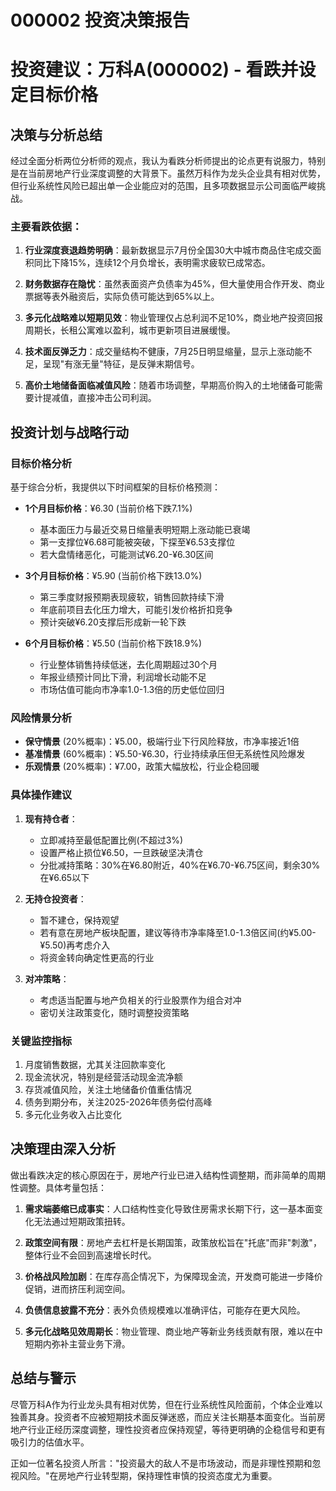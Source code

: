 # 000002 投资决策报告

# 投资建议：万科A(000002) - 看跌并设定目标价格

## 决策与分析总结

经过全面分析两位分析师的观点，我认为看跌分析师提出的论点更有说服力，特别是在当前房地产行业深度调整的大背景下。虽然万科作为龙头企业具有相对优势，但行业系统性风险已超出单一企业能应对的范围，且多项数据显示公司面临严峻挑战。

### 主要看跌依据：

1. **行业深度衰退趋势明确**：最新数据显示7月份全国30大中城市商品住宅成交面积同比下降15%，连续12个月负增长，表明需求疲软已成常态。

2. **财务数据存在隐忧**：虽然表面资产负债率为45%，但大量使用合作开发、商业票据等表外融资后，实际负债可能达到65%以上。

3. **多元化战略难以短期见效**：物业管理仅占总利润不足10%，商业地产投资回报周期长，长租公寓难以盈利，城市更新项目进展缓慢。

4. **技术面反弹乏力**：成交量结构不健康，7月25日明显缩量，显示上涨动能不足，呈现"有涨无量"特征，是反弹末期信号。

5. **高价土地储备面临减值风险**：随着市场调整，早期高价购入的土地储备可能需要计提减值，直接冲击公司利润。

## 投资计划与战略行动

### 目标价格分析

基于综合分析，我提供以下时间框架的目标价格预测：

- **1个月目标价格**：¥6.30 (当前价格下跌7.1%)
  - 基本面压力与最近交易日缩量表明短期上涨动能已衰竭
  - 第一支撑位¥6.68可能被突破，下探至¥6.53支撑位
  - 若大盘情绪恶化，可能测试¥6.20-¥6.30区间

- **3个月目标价格**：¥5.90 (当前价格下跌13.0%)
  - 第三季度财报预期表现疲软，销售回款持续下滑
  - 年底前项目去化压力增大，可能引发价格折扣竞争
  - 预计突破¥6.20支撑后形成新一轮下跌

- **6个月目标价格**：¥5.50 (当前价格下跌18.9%)
  - 行业整体销售持续低迷，去化周期超过30个月
  - 年报业绩预计同比下滑，利润增长动能不足
  - 市场估值可能向市净率1.0-1.3倍的历史低位回归

### 风险情景分析

- **保守情景** (20%概率)：¥5.00，极端行业下行风险释放，市净率接近1倍
- **基准情景** (60%概率)：¥5.50-¥6.30，行业持续承压但无系统性风险爆发
- **乐观情景** (20%概率)：¥7.00，政策大幅放松，行业企稳回暖

### 具体操作建议

1. **现有持仓者**：
   - 立即减持至最低配置比例(不超过3%)
   - 设置严格止损位¥6.50，一旦跌破坚决清仓
   - 分批减持策略：30%在¥6.80附近，40%在¥6.70-¥6.75区间，剩余30%在¥6.65以下

2. **无持仓投资者**：
   - 暂不建仓，保持观望
   - 若有意在房地产板块配置，建议等待市净率降至1.0-1.3倍区间(约¥5.00-¥5.50)再考虑介入
   - 将资金转向确定性更高的行业

3. **对冲策略**：
   - 考虑适当配置与地产负相关的行业股票作为组合对冲
   - 密切关注政策变化，随时调整投资策略

### 关键监控指标

1. 月度销售数据，尤其关注回款率变化
2. 现金流状况，特别是经营活动现金流净额
3. 存货减值风险，关注土地储备价值重估情况
4. 债务到期分布，关注2025-2026年债务偿付高峰
5. 多元化业务收入占比变化

## 决策理由深入分析

做出看跌决定的核心原因在于，房地产行业已进入结构性调整期，而非简单的周期性调整。具体考量包括：

1. **需求端萎缩已成事实**：人口结构性变化导致住房需求长期下行，这一基本面变化无法通过短期政策扭转。

2. **政策空间有限**：房地产去杠杆是长期国策，政策放松旨在"托底"而非"刺激"，整体行业不会回到高速增长时代。

3. **价格战风险加剧**：在库存高企情况下，为保障现金流，开发商可能进一步降价促销，进而挤压利润空间。

4. **负债信息披露不充分**：表外负债规模难以准确评估，可能存在更大风险。

5. **多元化战略见效周期长**：物业管理、商业地产等新业务线贡献有限，难以在中短期内弥补主营业务下滑。

## 总结与警示

尽管万科A作为行业龙头具有相对优势，但在行业系统性风险面前，个体企业难以独善其身。投资者不应被短期技术面反弹迷惑，而应关注长期基本面变化。当前房地产行业正经历深度调整，理性投资者应保持观望，等待更明确的企稳信号和更有吸引力的估值水平。

正如一位著名投资人所言："投资最大的敌人不是市场波动，而是非理性预期和忽视风险。"在房地产行业转型期，保持理性审慎的投资态度尤为重要。